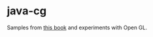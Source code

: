 # java-cg

Samples from [this book](http://www.cosmic-rays.ru/books62/2016Scott.pdf) and experiments with Open GL.